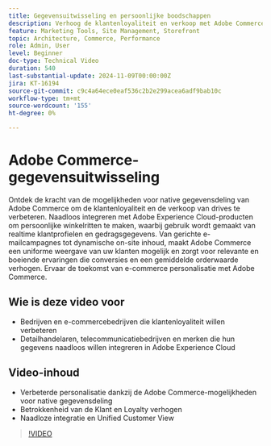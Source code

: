 ```yaml
---
title: Gegevensuitwisseling en persoonlijke boodschappen
description: Verhoog de klantenloyaliteit en verkoop met Adobe Commerce die inheemse gegevens delen, die gepersonaliseerde het winkelen ervaringen en naadloze gegevensintegratie toelaten.
feature: Marketing Tools, Site Management, Storefront
topic: Architecture, Commerce, Performance
role: Admin, User
level: Beginner
doc-type: Technical Video
duration: 540
last-substantial-update: 2024-11-09T00:00:00Z
jira: KT-16194
source-git-commit: c9c4a64ece0eaf536c2b2e299acea6adf9bab10c
workflow-type: tm+mt
source-wordcount: '155'
ht-degree: 0%

---
```



# Adobe Commerce-gegevensuitwisseling

Ontdek de kracht van de mogelijkheden voor native gegevensdeling van Adobe Commerce om de klantenloyaliteit en de verkoop van drives te verbeteren.
Naadloos integreren met Adobe Experience Cloud-producten om persoonlijke winkelritten te maken, waarbij gebruik wordt gemaakt van realtime klantprofielen en gedragsgegevens. Van gerichte e-mailcampagnes tot dynamische on-site inhoud, maakt Adobe Commerce een uniforme weergave van uw klanten mogelijk en zorgt voor relevante en boeiende ervaringen die conversies en een gemiddelde orderwaarde verhogen. Ervaar de toekomst van e-commerce personalisatie met Adobe Commerce.

## Wie is deze video voor

- Bedrijven en e-commercebedrijven die klantenloyaliteit willen verbeteren
- Detailhandelaren, telecommunicatiebedrijven en merken die hun gegevens naadloos willen integreren in Adobe Experience Cloud

## Video-inhoud

- Verbeterde personalisatie dankzij de Adobe Commerce-mogelijkheden voor native gegevensdeling
- Betrokkenheid van de Klant en Loyalty verhogen
- Naadloze integratie en Unified Customer View

>[!VIDEO](https://video.tv.adobe.com/v/3433575?learn=on&captions=dut)
